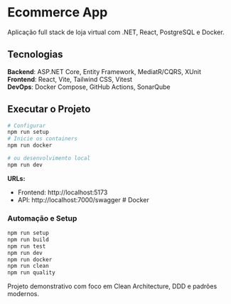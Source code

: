 # Ecommerce App

Aplicação full stack de loja virtual com .NET, React, PostgreSQL e Docker.

## Tecnologias

**Backend**: ASP.NET Core, Entity Framework, MediatR/CQRS, XUnit  
**Frontend**: React, Vite, Tailwind CSS, Vitest  
**DevOps**: Docker Compose, GitHub Actions, SonarQube

## Executar o Projeto

```bash
# Configurar
npm run setup
# Inicie os containers
npm run docker

# ou desenvolvimento local
npm run dev
```

**URLs:**

- Frontend: http://localhost:5173
- API: http://localhost:7000/swagger # Docker

### Automação e Setup

```bash
npm run setup
npm run build
npm run test
npm run dev
npm run docker
npm run clean
npm run quality
```

Projeto demonstrativo com foco em Clean Architecture, DDD e padrões modernos.
